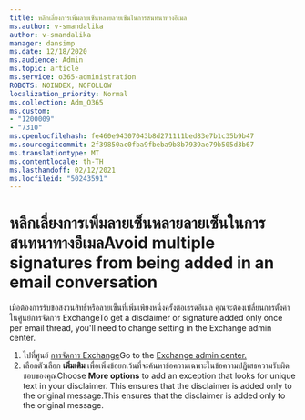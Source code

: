 ```yaml
---
title: หลีกเลี่ยงการเพิ่มลายเซ็นหลายลายเซ็นในการสนทนาทางอีเมล
ms.author: v-smandalika
author: v-smandalika
manager: dansimp
ms.date: 12/18/2020
ms.audience: Admin
ms.topic: article
ms.service: o365-administration
ROBOTS: NOINDEX, NOFOLLOW
localization_priority: Normal
ms.collection: Adm_O365
ms.custom:
- "1200009"
- "7310"
ms.openlocfilehash: fe460e94307043b8d271111bed83e7b1c35b9b47
ms.sourcegitcommit: 2f39850ac0fba9fbeba9b8b7939ae79b505d3b67
ms.translationtype: MT
ms.contentlocale: th-TH
ms.lasthandoff: 02/12/2021
ms.locfileid: "50243591"
---
```

# <a name="avoid-multiple-signatures-from-being-added-in-an-email-conversation"></a><span data-ttu-id="75329-102">หลีกเลี่ยงการเพิ่มลายเซ็นหลายลายเซ็นในการสนทนาทางอีเมล</span><span class="sxs-lookup"><span data-stu-id="75329-102">Avoid multiple signatures from being added in an email conversation</span></span>

<span data-ttu-id="75329-103">เมื่อต้องการรับข้อสงวนสิทธิ์หรือลายเซ็นที่เพิ่มเพียงหนึ่งครั้งต่อเธรดอีเมล คุณจะต้องเปลี่ยนการตั้งค่าในศูนย์การจัดการ Exchange</span><span class="sxs-lookup"><span data-stu-id="75329-103">To get a disclaimer or signature added only once per email thread, you'll need to change setting in the Exchange admin center.</span></span>

1. <span data-ttu-id="75329-104">ไปที่ศูนย์ [การจัดการ Exchange](https://go.microsoft.com/fwlink/p/?linkid=2059104)</span><span class="sxs-lookup"><span data-stu-id="75329-104">Go to the [Exchange admin center.](https://go.microsoft.com/fwlink/p/?linkid=2059104)</span></span>
2. <span data-ttu-id="75329-105">เลือกตัวเลือก **เพิ่มเติม** เพื่อเพิ่มข้อยกเว้นที่จะค้นหาข้อความเฉพาะในข้อความปฏิเสธความรับผิดชอบของคุณ</span><span class="sxs-lookup"><span data-stu-id="75329-105">Choose **More options** to add an exception that looks for unique text in your disclaimer.</span></span> <span data-ttu-id="75329-106">This ensures that the disclaimer is added only to the original message.</span><span class="sxs-lookup"><span data-stu-id="75329-106">This ensures that the disclaimer is added only to the original message.</span></span>

